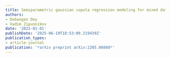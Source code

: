 ```yaml
---
title: Semiparametric gaussian copula regression modeling for mixed data types (sgcrm)
authors:
- Debangan Dey
- Vadim Zipunnikov
date: '2022-01-01'
publishDate: '2025-06-19T18:53:09.219439Z'
publication_types:
- article-journal
publication: '*arXiv preprint arXiv:2205.06868*'
---
```

